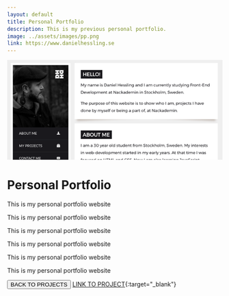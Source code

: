 ```yaml
---
layout: default
title: Personal Portfolio
description: This is my previous personal portfolio.
image: ../assets/images/pp.png
link: https://www.danielhessling.se
---
```


![image](/assets/images/pp.png)
<h1>Personal Portfolio</h1>
<p>This is my personal portfolio website</p>
<p>This is my personal portfolio website</p>
<p>This is my personal portfolio website</p>
<p>This is my personal portfolio website</p>
<p>This is my personal portfolio website</p>
<p>This is my personal portfolio website</p>

<button>BACK TO PROJECTS</button>
[LINK TO PROJECT](https://www.danielhessling.se){:target="_blank"}
